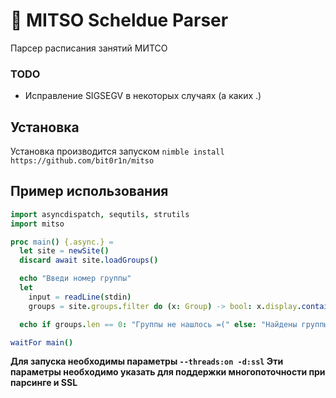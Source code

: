 # 🍉 MITSO Scheldue Parser
Парсер расписания занятий МИТСО

### TODO
 * Исправление SIGSEGV в некоторых случаях (а каких .)

## Установка
Установка производится запуском `nimble install https://github.com/bit0r1n/mitso`

## Пример использования
```nim
import asyncdispatch, sequtils, strutils
import mitso

proc main() {.async.} =
  let site = newSite()
  discard await site.loadGroups()

  echo "Введи номер группы"
  let
    input = readLine(stdin)
    groups = site.groups.filter do (x: Group) -> bool: x.display.contains(input)

  echo if groups.len == 0: "Группы не нашлось =(" else: "Найдены группы: " & $groups

waitFor main()
```

**Для запуска необходимы параметры `--threads:on -d:ssl` Эти параметры необходимо указать для поддержки многопоточности при парсинге и SSL**